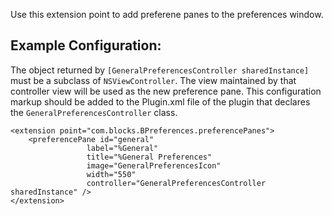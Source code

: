 Use this extension point to add preferene panes to the preferences window.

## Example Configuration:

The object returned by `[GeneralPreferencesController sharedInstance]` must be a subclass of `NSViewController`. The view maintained by that controller view will be used as the new preference pane. This configuration markup should be added to the Plugin.xml file of the plugin that declares the `GeneralPreferencesController` class.

	<extension point="com.blocks.BPreferences.preferencePanes">
        <preferencePane id="general"
                     label="%General"
                     title="%General Preferences"
                     image="GeneralPreferencesIcon"
                     width="550"
                     controller="GeneralPreferencesController sharedInstance" />
    </extension>

